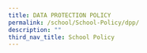 ```yaml
---
title: DATA PROTECTION POLICY
permalink: /school/School-Policy/dpp/
description: ""
third_nav_title: School Policy
---
```

